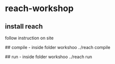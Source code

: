 # reach-workshop

## install reach

follow instruction on site

## compile - inside folder workshoo
../reach compile

## run - inside folder workshoo
../reach run